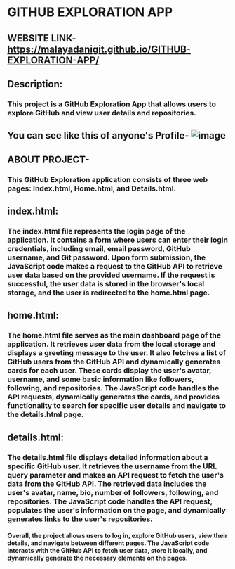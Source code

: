 # GITHUB EXPLORATION APP
## WEBSITE LINK-https://malayadanigit.github.io/GITHUB-EXPLORATION-APP/
## Description:
### This project is a GitHub Exploration App that allows users to explore GitHub and view user details and repositories.
## You can see like this of anyone's Profile- ![image](https://github.com/malayadaniGIT/GITHUB-EXPLORATION-APP/assets/109133343/70a42742-2c3b-4033-b18b-16a2574353e0)
## ABOUT PROJECT-
### This GitHub Exploration application consists of three web pages: Index.html, Home.html, and Details.html.
## index.html:
### The index.html file represents the login page of the application. It contains a form where users can enter their login credentials, including email, email password, GitHub username, and Git password. Upon form submission, the JavaScript code makes a request to the GitHub API to retrieve user data based on the provided username. If the request is successful, the user data is stored in the browser's local storage, and the user is redirected to the home.html page.

## home.html:
### The home.html file serves as the main dashboard page of the application. It retrieves user data from the local storage and displays a greeting message to the user. It also fetches a list of GitHub users from the GitHub API and dynamically generates cards for each user. These cards display the user's avatar, username, and some basic information like followers, following, and repositories. The JavaScript code handles the API requests, dynamically generates the cards, and provides functionality to search for specific user details and navigate to the details.html page.

## details.html:
### The details.html file displays detailed information about a specific GitHub user. It retrieves the username from the URL query parameter and makes an API request to fetch the user's data from the GitHub API. The retrieved data includes the user's avatar, name, bio, number of followers, following, and repositories. The JavaScript code handles the API request, populates the user's information on the page, and dynamically generates links to the user's repositories.

#### Overall, the project allows users to log in, explore GitHub users, view their details, and navigate between different pages. The JavaScript code interacts with the GitHub API to fetch user data, store it locally, and dynamically generate the necessary elements on the pages.
